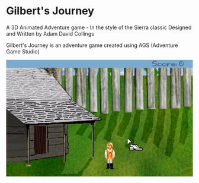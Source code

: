 # Gilbert's Journey
A 3D Animated Adventure game - In the style of the Sierra classic
Designed and Written by Adam David Collings

Gilbert's Journey is an adventure game created using AGS (Adventure Game Studio)

![Screenshot](https://github.com/AdamCollings/gilbert1/blob/main/gilbertScreenshot.jpg?raw=true)
